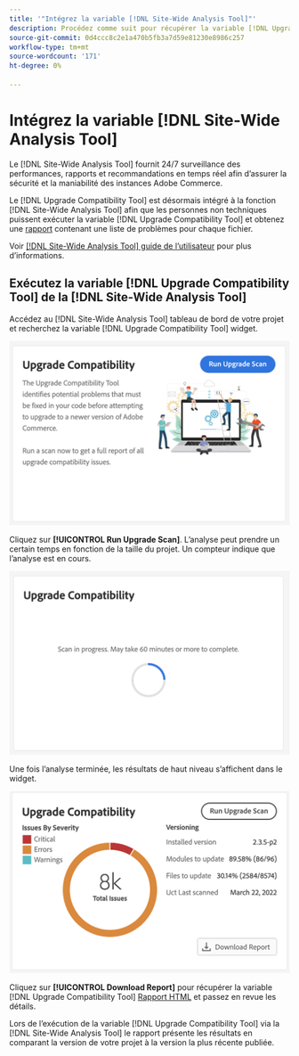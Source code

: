 ```yaml
---
title: '"Intégrez la variable [!DNL Site-Wide Analysis Tool]"'
description: Procédez comme suit pour récupérer la variable [!DNL Upgrade Compatibility Tool] du rapport [!DNL Site-Wide Analysis Tool] tableau de bord de votre projet Adobe Commerce.
source-git-commit: 0d4ccc8c2e1a470b5fb3a7d59e81230e8986c257
workflow-type: tm+mt
source-wordcount: '171'
ht-degree: 0%

---
```



# Intégrez la variable [!DNL Site-Wide Analysis Tool]

Le [!DNL Site-Wide Analysis Tool] fournit 24/7 surveillance des performances, rapports et recommandations en temps réel afin d’assurer la sécurité et la maniabilité des instances Adobe Commerce.

Le [!DNL Upgrade Compatibility Tool] est désormais intégré à la fonction [!DNL Site-Wide Analysis Tool] afin que les personnes non techniques puissent exécuter la variable [!DNL Upgrade Compatibility Tool] et obtenez une [rapport](../upgrade-compatibility-tool/reports.md) contenant une liste de problèmes pour chaque fichier.

Voir [[!DNL Site-Wide Analysis Tool] guide de l’utilisateur](https://docs.magento.com/user-guide/reports/site-wide-analysis-tool.html) pour plus d’informations.

## Exécutez la variable [!DNL Upgrade Compatibility Tool] de la [!DNL Site-Wide Analysis Tool]

Accédez au [!DNL Site-Wide Analysis Tool] tableau de bord de votre projet et recherchez la variable [!DNL Upgrade Compatibility Tool] widget.

![Widget UCT SWAT - Initial](../../assets/upgrade-guide/uct-swat-initial.png)

Cliquez sur **[!UICONTROL Run Upgrade Scan]**. L’analyse peut prendre un certain temps en fonction de la taille du projet. Un compteur indique que l’analyse est en cours.

![Widget UCT SWAT - En cours](../../assets/upgrade-guide/uct-swat-progress.png)

Une fois l’analyse terminée, les résultats de haut niveau s’affichent dans le widget.

![Widget UCT SWAT - Résultats](../../assets/upgrade-guide/uct-swat-results.png)

Cliquez sur **[!UICONTROL Download Report]** pour récupérer la variable [!DNL Upgrade Compatibility Tool] [Rapport HTML](../upgrade-compatibility-tool/reports.md#html-report) et passez en revue les détails.

Lors de l’exécution de la variable [!DNL Upgrade Compatibility Tool] via la [!DNL Site-Wide Analysis Tool] le rapport présente les résultats en comparant la version de votre projet à la version la plus récente publiée.
